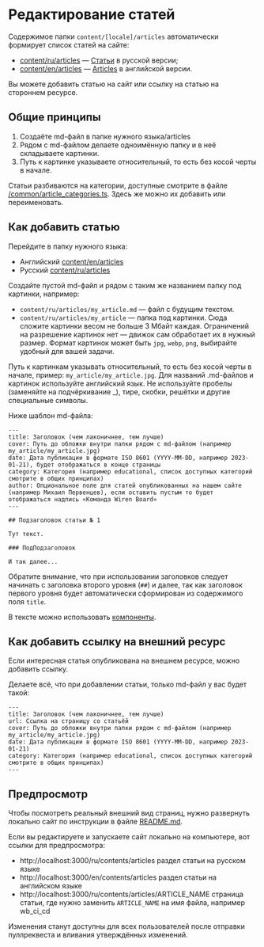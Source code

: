 # Редактирование статей 

Содержимое папки `content/[locale]/articles` автоматически формирует список статей на сайте:
* [content/ru/articles](/content/ru/articles) — [Статьи](https://wirenboard.com/ru/contents/articles/) в русской версии;
* [content/en/articles](/content/en/articles) — [Articles](https://wirenboard.com/en/contents/articles/) в английской версии.

Вы можете добавить статью на сайт или ссылку на статью на стороннем ресурсе.

## Общие принципы

1. Создаёте md-файл в папке нужного языка/articles
2. Рядом с md-файлом делаете одноимённую папку и в неё складываете картинки.
3. Путь к картинке указываете относительный, то есть без косой черты в начале.

Статьи разбиваются на категории, доступные смотрите в файле [/common/article_categories.ts](/common/article_categories.ts).
Здесь же можно их добавить или переименовать.

## Как добавить статью

Перейдите в папку нужного языка:
* Английский [content/en/articles](/content/en/articles)
* Русский [content/ru/articles](/content/ru/articles)

Создайте пустой md-файл и рядом с таким же названием папку под картинки, например:
* `content/ru/articles/my_article.md` — файл с будущим текстом.
* `content/ru/articles/my_article` — папка под картинки. Сюда сложите картинки весом не больше 3 Мбайт каждая. Ограничений на разрешение картинок нет — движок сам обработает их в нужный размер. Формат картинок может быть `jpg`, `webp`, `png`, выбирайте удобный для вашей задачи.

Путь к картинкам указывать относительный, то есть без косой черты в начале, пример: `my_article/my_article.jpg`.
Для названий .md-файлов и картинок используйте английский язык. Не используйте пробелы (заменяйте на подчёркивание _), тире, скобки, решётки и другие специальные символы.

Ниже шаблон md-файла:
```
---
title: Заголовок (чем лаконичнее, тем лучше)
cover: Путь до обложки внутри папки рядом с md-файлом (например my_article/my_article.jpg)
date: Дата публикации в формате ISO 8601 (YYYY-MM-DD, например 2023-01-21), будет отображаться в конце страницы
category: Категория (например educational, список доступных категорий смотрите в общих принципах)
author: Опциональное поле для статей опубликованных на нашем сайте (например Михаил Первенцев), если оставить пустым то будет отображаться надпись «Команда Wiren Board»
---

## Подзаголовок статьи № 1

Тут текст.

### ПодПодзаголовок

И так далее...
```

Обратите внимание, что при использовании заголовков следует начинать с заголовка второго уровня (`##`) и далее, так как заголовок первого уровня будет автоматически сформирован из содержимого поля `title`.

В тексте можно использовать [компоненты](./components.md).


## Как добавить ссылку на внешний ресурс

Если интересная статья опубликована на внешнем ресурсе, можно добавить ссылку.

Делаете всё, что при добавлении статьи, только md-файл у вас будет такой:

```
---
title: Заголовок (чем лаконичнее, тем лучше)
url: Ссылка на страницу со статьёй
cover: Путь до обложки внутри папки рядом с md-файлом (например my_article/my_article.jpg)
date: Дата публикации в формате ISO 8601 (YYYY-MM-DD, например 2023-01-21)
category: Категория (например educational, список доступных категорий смотрите в общих принципах)
---
```

## Предпросмотр 
Чтобы посмотреть реальный внешний вид страниц, нужно развернуть локально сайт по инструкции в файле [README.md](/README.md).

Если вы редактируете и запускаете сайт локально на компьютере, вот ссылки для предпросмотра:
* http://localhost:3000/ru/contents/articles раздел статьи на русском языке
* http://localhost:3000/en/contents/articles раздел статьи на английском языке
* http://localhost:3000/ru/contents/articles/ARTICLE_NAME страница статьи, где нужно заменить `ARTICLE_NAME` на имя файла, например wb_ci_cd 

Изменения станут доступны для всех пользователей после отправки пуллреквеста и вливания утверждённых изменений.
